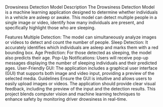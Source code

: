Drowsiness Detection Model
Description
The Drowsiness Detection Model is a machine learning application designed to determine whether individuals in a vehicle are asleep or awake. This model can detect multiple people in a single image or video, identify how many individuals are present, and specifically highlight those who are sleeping.

Features
Multiple Detection: The model can simultaneously analyze images or videos to detect and count the number of people.
Sleep Detection: It accurately identifies which individuals are asleep and marks them with a red bounding box.
Age Prediction: For those detected as sleeping, the model also predicts their age.
Pop-Up Notifications: Users will receive pop-up messages displaying the number of sleeping individuals and their predicted ages.
User-Friendly GUI: The application includes a graphical user interface (GUI) that supports both image and video input, providing a preview of the selected media.
Guidelines
Ensure the GUI is intuitive and allows users to easily upload images or videos.
The application should provide clear visual feedback, including the preview of the input and the detection results.
This project blends computer vision and machine learning techniques to enhance safety by monitoring driver drowsiness in real-time.
